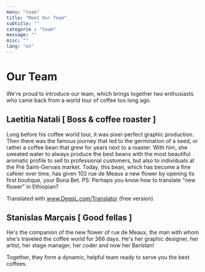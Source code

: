 ```yaml
---
menu: "team"
title: "Meet Our Team"
subtitle: ""
categorie : "team"
message: ""
misc: ""
lang: "en"
---
```

# Our Team

We're proud to introduce our team, which brings together two enthusiasts who came back from a world tour of coffee too long ago.  

## Laetitia Natali [ Boss & coffee roaster ]

Long before his coffee world tour, it was pixel-perfect graphic production. Then there was the famous journey that led to the germination of a seed, or rather a coffee bean that grew for years next to a roaster. With him, she sweated water to always produce the best beans with the most beautiful aromatic profile to sell to professional customers, but also to individuals at the Pré Saint-Gervais market. Today, this bean, which has become a fine cafeier over time, has given 102 rue de Meaux a new flower by opening its first boutique, your Buna Bet.
PS: Perhaps you know how to translate "new flower" in Ethiopian?

Translated with www.DeepL.com/Translator (free version)

## Stanislas Marçais [ Good fellas ]

He's the companion of the new flower of rue de Meaux, the man with whom she's traveled the coffee world for 366 days. He's her graphic designer, her artist, her stage manager, her coder and now her Baristan!

Together, they form a dynamic, helpful team ready to serve you the best coffees.
